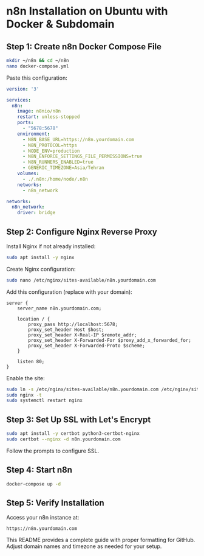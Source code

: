 # n8n Installation on Ubuntu with Docker & Subdomain


## Step 1: Create n8n Docker Compose File

```bash
mkdir ~/n8n && cd ~/n8n
nano docker-compose.yml
```

Paste this configuration:

```yaml
version: '3'

services:
  n8n:
    image: n8nio/n8n
    restart: unless-stopped
    ports:
      - "5678:5678"
    environment:
      - N8N_BASE_URL=https://n8n.yourdomain.com
      - N8N_PROTOCOL=https
      - NODE_ENV=production
      - N8N_ENFORCE_SETTINGS_FILE_PERMISSIONS=true
      - N8N_RUNNERS_ENABLED=true
      - GENERIC_TIMEZONE=Asia/Tehran
    volumes:
      - ./.n8n:/home/node/.n8n
    networks:
      - n8n_network

networks:
  n8n_network:
    driver: bridge
```

## Step 2: Configure Nginx Reverse Proxy

Install Nginx if not already installed:

```bash
sudo apt install -y nginx
```

Create Nginx configuration:

```bash
sudo nano /etc/nginx/sites-available/n8n.yourdomain.com
```

Add this configuration (replace with your domain):

```nginx
server {
    server_name n8n.yourdomain.com;

    location / {
        proxy_pass http://localhost:5678;
        proxy_set_header Host $host;
        proxy_set_header X-Real-IP $remote_addr;
        proxy_set_header X-Forwarded-For $proxy_add_x_forwarded_for;
        proxy_set_header X-Forwarded-Proto $scheme;
    }

    listen 80;
}
```

Enable the site:

```bash
sudo ln -s /etc/nginx/sites-available/n8n.yourdomain.com /etc/nginx/sites-enabled/
sudo nginx -t
sudo systemctl restart nginx
```

## Step 3: Set Up SSL with Let's Encrypt

```bash
sudo apt install -y certbot python3-certbot-nginx
sudo certbot --nginx -d n8n.yourdomain.com
```

Follow the prompts to configure SSL.

## Step 4: Start n8n

```bash
docker-compose up -d
```

## Step 5: Verify Installation

Access your n8n instance at:
```
https://n8n.yourdomain.com
```


This README provides a complete guide with proper formatting for GitHub. Adjust domain names and timezone as needed for your setup.
